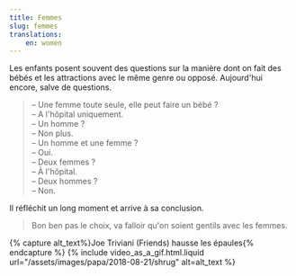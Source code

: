 ```yaml
---
title: Femmes
slug: femmes
translations:
    en: women
---
```


Les enfants posent souvent des questions sur la manière dont on fait des bébés et les attractions avec le même genre ou opposé. Aujourd'hui encore, salve de questions.

<!-- more -->

> – Une femme toute seule, elle peut faire un bébé ?  
> – A l'hôpital uniquement.  
> – Un homme ?  
> – Non plus.  
> – Un homme et une femme ?  
> – Oui.  
> – Deux femmes ?  
> – À l'hôpital.  
> – Deux hommes ?  
> – Non.

Il réfléchit un long moment et arrive à sa conclusion.

> Bon ben pas le choix, va falloir qu'on soient gentils avec les femmes.

{% capture alt_text%}Joe Triviani (Friends) hausse les épaules{% endcapture %} {% include video_as_a_gif.html.liquid
url="/assets/images/papa/2018-08-21/shrug"
alt=alt_text
%}
